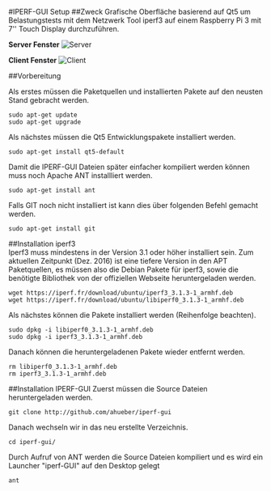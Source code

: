 
#IPERF-GUI Setup
##Zweck
Grafische Oberfläche basierend auf Qt5 um Belastungstests mit dem Netzwerk Tool iperf3 auf einem Raspberry Pi 3 mit 7'' Touch Display durchzuführen.

**Server Fenster**
![Server](https://raw.github.com/ahueber/iperf-gui/master/resources/images/server.png)

**Client Fenster**
![Client](https://raw.github.com/ahueber/iperf-gui/master/resources/images/client.png)

##Vorbereitung

Als erstes müssen die Paketquellen und installierten Pakete auf den neusten Stand gebracht werden.

    sudo apt-get update
    sudo apt-get upgrade
    
Als nächstes müssen die Qt5 Entwicklungspakete installiert werden.

    sudo apt-get install qt5-default
    
   Damit die IPERF-GUI Dateien später einfacher kompiliert werden können muss noch Apache ANT installliert werden.
   
    sudo apt-get install ant
    
Falls GIT noch nicht installiert ist kann dies über folgenden Befehl gemacht werden.

    sudo apt-get install git
      
##Installation iperf3  
Iperf3 muss mindestens in der Version 3.1 oder höher installiert sein. Zum aktuellen Zeitpunkt (Dez. 2016) ist eine tiefere Version in den APT Paketquellen, es müssen also die Debian Pakete für iperf3, sowie die benötigte Bibliothek von der offiziellen Webseite heruntergeladen werden.

    wget https://iperf.fr/download/ubuntu/iperf3_3.1.3-1_armhf.deb
    wget https://iperf.fr/download/ubuntu/libiperf0_3.1.3-1_armhf.deb
    
Als nächstes können die Pakete installiert werden (Reihenfolge beachten).
     
    sudo dpkg -i libiperf0_3.1.3-1_armhf.deb
    sudo dpkg -i iperf3_3.1.3-1_armhf.deb
      
 Danach können die heruntergeladenen Pakete wieder entfernt werden.
 
    rm libiperf0_3.1.3-1_armhf.deb
    rm iperf3_3.1.3-1_armhf.deb
    
##Installation IPERF-GUI
Zuerst müssen die Source Dateien heruntergeladen werden.

    git clone http://github.com/ahueber/iperf-gui
    
Danach wechseln wir in das neu erstellte Verzeichnis.

    cd iperf-gui/
    
Durch Aufruf von ANT werden die Source Dateien kompiliert und es wird ein Launcher "iperf-GUI" auf den Desktop gelegt

    ant
    
